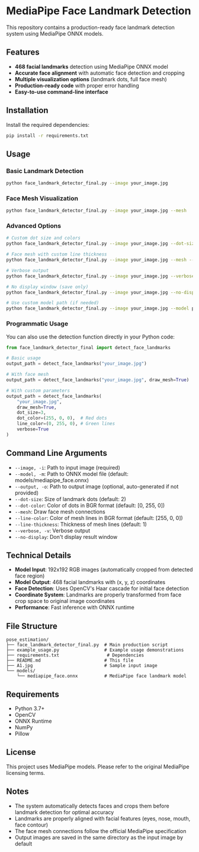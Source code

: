 # MediaPipe Face Landmark Detection

This repository contains a production-ready face landmark detection system using MediaPipe ONNX models.

## Features

- **468 facial landmarks** detection using MediaPipe ONNX model
- **Accurate face alignment** with automatic face detection and cropping
- **Multiple visualization options** (landmark dots, full face mesh)
- **Production-ready code** with proper error handling
- **Easy-to-use command-line interface**

## Installation

Install the required dependencies:

```bash
pip install -r requirements.txt
```

## Usage

### Basic Landmark Detection

```bash
python face_landmark_detector_final.py --image your_image.jpg
```

### Face Mesh Visualization

```bash
python face_landmark_detector_final.py --image your_image.jpg --mesh
```

### Advanced Options

```bash
# Custom dot size and colors
python face_landmark_detector_final.py --image your_image.jpg --dot-size 4 --dot-color 255 0 0

# Face mesh with custom line thickness
python face_landmark_detector_final.py --image your_image.jpg --mesh --line-thickness 2

# Verbose output
python face_landmark_detector_final.py --image your_image.jpg --verbose

# No display window (save only)
python face_landmark_detector_final.py --image your_image.jpg --no-display

# Use custom model path (if needed)
python face_landmark_detector_final.py --image your_image.jpg --model path/to/your/model.onnx
```

### Programmatic Usage

You can also use the detection function directly in your Python code:

```python
from face_landmark_detector_final import detect_face_landmarks

# Basic usage
output_path = detect_face_landmarks("your_image.jpg")

# With face mesh
output_path = detect_face_landmarks("your_image.jpg", draw_mesh=True)

# With custom parameters
output_path = detect_face_landmarks(
    "your_image.jpg", 
    draw_mesh=True,
    dot_size=3,
    dot_color=(255, 0, 0),  # Red dots
    line_color=(0, 255, 0), # Green lines
    verbose=True
)
```

## Command Line Arguments

- `--image, -i`: Path to input image (required)
- `--model, -m`: Path to ONNX model file (default: models/mediapipe_face.onnx)
- `--output, -o`: Path to output image (optional, auto-generated if not provided)
- `--dot-size`: Size of landmark dots (default: 2)
- `--dot-color`: Color of dots in BGR format (default: [0, 255, 0])
- `--mesh`: Draw face mesh connections
- `--line-color`: Color of mesh lines in BGR format (default: [255, 0, 0])
- `--line-thickness`: Thickness of mesh lines (default: 1)
- `--verbose, -v`: Verbose output
- `--no-display`: Don't display result window

## Technical Details

- **Model Input**: 192x192 RGB images (automatically cropped from detected face region)
- **Model Output**: 468 facial landmarks with (x, y, z) coordinates
- **Face Detection**: Uses OpenCV's Haar cascade for initial face detection
- **Coordinate System**: Landmarks are properly transformed from face crop space to original image coordinates
- **Performance**: Fast inference with ONNX runtime

## File Structure

```
pose_estimation/
├── face_landmark_detector_final.py  # Main production script
├── example_usage.py                 # Example usage demonstrations
├── requirements.txt                  # Dependencies
├── README.md                        # This file
├── A1.jpg                           # Sample input image
└── models/
    └── mediapipe_face.onnx          # MediaPipe face landmark model
```

## Requirements

- Python 3.7+
- OpenCV
- ONNX Runtime
- NumPy
- Pillow

## License

This project uses MediaPipe models. Please refer to the original MediaPipe licensing terms.

## Notes

- The system automatically detects faces and crops them before landmark detection for optimal accuracy
- Landmarks are properly aligned with facial features (eyes, nose, mouth, face contour)
- The face mesh connections follow the official MediaPipe specification
- Output images are saved in the same directory as the input image by default 